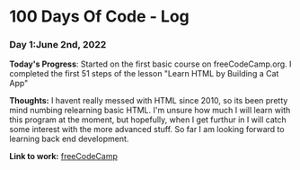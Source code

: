 # 100 Days Of Code - Log

### Day 1:June 2nd, 2022

**Today's Progress**: Started on the first basic course on freeCodeCamp.org. I completed the first 51 steps of the lesson "Learn HTML by Building a Cat App"

**Thoughts:** I havent really messed with HTML since 2010, so its been pretty mind numbing relearning basic HTML. I'm unsure how much I will learn with this program at the moment, but hopefully, when I get furthur in I will catch some interest with the more advanced stuff. So far I am looking forward to learning back end development.

**Link to work:** [freeCodeCamp](https://www.freecodecamp.org)


